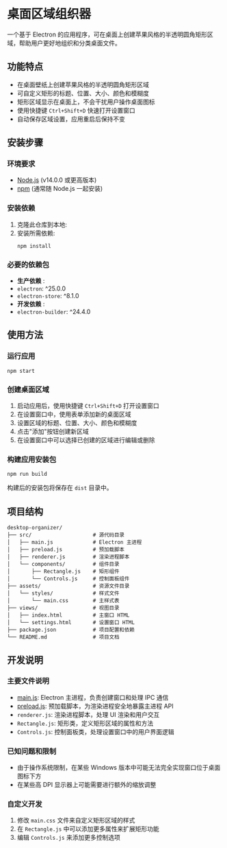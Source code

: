 # 桌面区域组织器

一个基于 Electron 的应用程序，可在桌面上创建苹果风格的半透明圆角矩形区域，帮助用户更好地组织和分类桌面文件。

## 功能特点

- 在桌面壁纸上创建苹果风格的半透明圆角矩形区域
- 可自定义矩形的标题、位置、大小、颜色和模糊度
- 矩形区域显示在桌面上，不会干扰用户操作桌面图标
- 使用快捷键 `Ctrl+Shift+D` 快速打开设置窗口
- 自动保存区域设置，应用重启后保持不变

## 安装步骤

### 环境要求

- [Node.js](https://nodejs.org/) (v14.0.0 或更高版本)
- [npm](https://www.npmjs.com/) (通常随 Node.js 一起安装)

### 安装依赖

1. 克隆此仓库到本地:
2. 安装所需依赖:
   ```npm
   npm install
   ```

### 必要的依赖包

* **生产依赖** :
* `electron`: ^25.0.0
* `electron-store`: ^8.1.0
* **开发依赖** :
* `electron-builder`: ^24.4.0

## 使用方法

### 运行应用

```
npm start
```

### 创建桌面区域

1. 启动应用后，使用快捷键 `Ctrl+Shift+D` 打开设置窗口
2. 在设置窗口中，使用表单添加新的桌面区域
3. 设置区域的标题、位置、大小、颜色和模糊度
4. 点击"添加"按钮创建新区域
5. 在设置窗口中可以选择已创建的区域进行编辑或删除

### 构建应用安装包

```
npm run build
```

构建后的安装包将保存在 `dist` 目录中。

## 项目结构

```
desktop-organizer/
├── src/                    # 源代码目录
│   ├── main.js             # Electron 主进程
│   ├── preload.js          # 预加载脚本
│   ├── renderer.js         # 渲染进程脚本
│   └── components/         # 组件目录
│       ├── Rectangle.js    # 矩形组件
│       └── Controls.js     # 控制面板组件
├── assets/                 # 资源文件目录
│   └── styles/             # 样式文件
│       └── main.css        # 主样式表
├── views/                  # 视图目录
│   ├── index.html          # 主窗口 HTML
│   └── settings.html       # 设置窗口 HTML
├── package.json            # 项目配置和依赖
└── README.md               # 项目文档
```

## 开发说明

### 主要文件说明

* [main.js](vscode-file://vscode-app/d:/DevelopmentSoftware/Microsoft%20VS%20Code/resources/app/out/vs/code/electron-sandbox/workbench/workbench.html): Electron 主进程，负责创建窗口和处理 IPC 通信
* [preload.js](vscode-file://vscode-app/d:/DevelopmentSoftware/Microsoft%20VS%20Code/resources/app/out/vs/code/electron-sandbox/workbench/workbench.html): 预加载脚本，为渲染进程安全地暴露主进程 API
* `renderer.js`: 渲染进程脚本，处理 UI 渲染和用户交互
* `Rectangle.js`: 矩形类，定义矩形区域的属性和方法
* `Controls.js`: 控制面板类，处理设置窗口中的用户界面逻辑

### 已知问题和限制

* 由于操作系统限制，在某些 Windows 版本中可能无法完全实现窗口位于桌面图标下方
* 在某些高 DPI 显示器上可能需要进行额外的缩放调整

### 自定义开发

1. 修改 `main.css` 文件来自定义矩形区域的样式
2. 在 `Rectangle.js` 中可以添加更多属性来扩展矩形功能
3. 编辑 `Controls.js` 来添加更多控制选项
